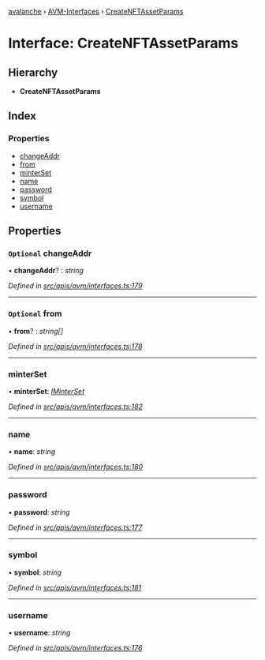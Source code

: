 [avalanche](../README.md) › [AVM-Interfaces](../modules/avm_interfaces.md) › [CreateNFTAssetParams](avm_interfaces.createnftassetparams.md)

# Interface: CreateNFTAssetParams

## Hierarchy

* **CreateNFTAssetParams**

## Index

### Properties

* [changeAddr](avm_interfaces.createnftassetparams.md#optional-changeaddr)
* [from](avm_interfaces.createnftassetparams.md#optional-from)
* [minterSet](avm_interfaces.createnftassetparams.md#minterset)
* [name](avm_interfaces.createnftassetparams.md#name)
* [password](avm_interfaces.createnftassetparams.md#password)
* [symbol](avm_interfaces.createnftassetparams.md#symbol)
* [username](avm_interfaces.createnftassetparams.md#username)

## Properties

### `Optional` changeAddr

• **changeAddr**? : *string*

*Defined in [src/apis/avm/interfaces.ts:179](https://github.com/ava-labs/avalanchejs/blob/4e59193/src/apis/avm/interfaces.ts#L179)*

___

### `Optional` from

• **from**? : *string[]*

*Defined in [src/apis/avm/interfaces.ts:178](https://github.com/ava-labs/avalanchejs/blob/4e59193/src/apis/avm/interfaces.ts#L178)*

___

###  minterSet

• **minterSet**: *[IMinterSet](avm_interfaces.iminterset.md)*

*Defined in [src/apis/avm/interfaces.ts:182](https://github.com/ava-labs/avalanchejs/blob/4e59193/src/apis/avm/interfaces.ts#L182)*

___

###  name

• **name**: *string*

*Defined in [src/apis/avm/interfaces.ts:180](https://github.com/ava-labs/avalanchejs/blob/4e59193/src/apis/avm/interfaces.ts#L180)*

___

###  password

• **password**: *string*

*Defined in [src/apis/avm/interfaces.ts:177](https://github.com/ava-labs/avalanchejs/blob/4e59193/src/apis/avm/interfaces.ts#L177)*

___

###  symbol

• **symbol**: *string*

*Defined in [src/apis/avm/interfaces.ts:181](https://github.com/ava-labs/avalanchejs/blob/4e59193/src/apis/avm/interfaces.ts#L181)*

___

###  username

• **username**: *string*

*Defined in [src/apis/avm/interfaces.ts:176](https://github.com/ava-labs/avalanchejs/blob/4e59193/src/apis/avm/interfaces.ts#L176)*
